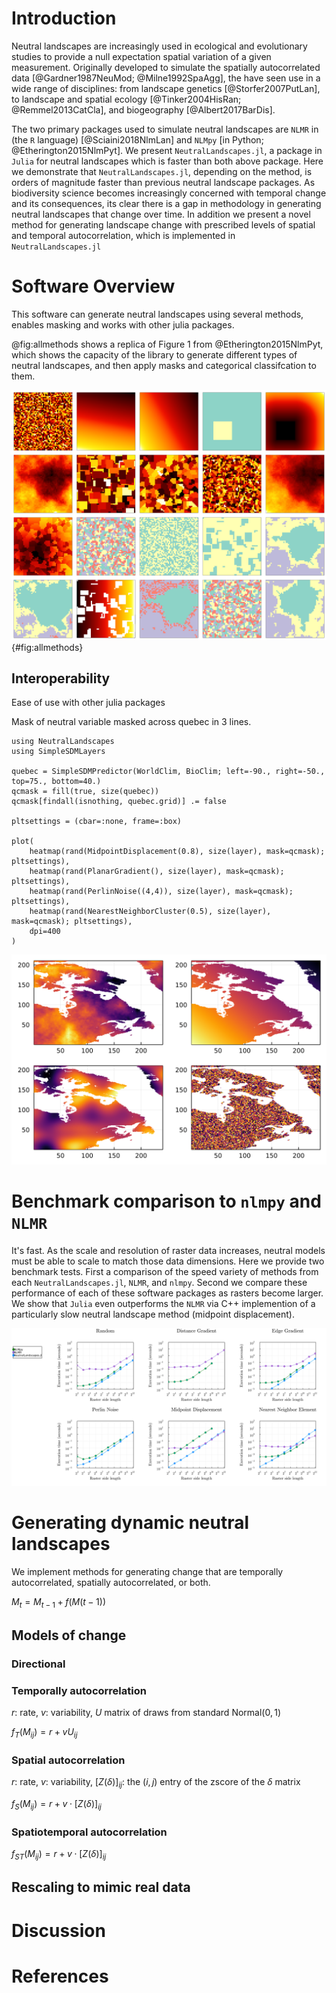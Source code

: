# Introduction

Neutral landscapes are increasingly used in ecological and evolutionary studies to provide a 
null expectation spatial variation of a given measurement. Originally developed to simulate the spatially autocorrelated data [@Gardner1987NeuMod; @Milne1992SpaAgg], the have seen use in a wide range of disciplines: from landscape genetics [@Storfer2007PutLan], to landscape and spatial ecology [@Tinker2004HisRan; @Remmel2013CatCla], and biogeography [@Albert2017BarDis].

The two primary packages used to simulate neutral landscapes are `NLMR` in (the `R` language) [@Sciaini2018NlmLan]
and `NLMpy` [in Python; @Etherington2015NlmPyt]. We present `NeutralLandscapes.jl`, a package in `Julia` for neutral landscapes which is faster than both above package. Here we demonstrate that `NeutralLandscapes.jl`, depending on the method, is orders of magnitude faster than previous neutral landscape packages. 
As biodiversity science becomes increasingly concerned with temporal change
and its consequences, its clear there is a gap in methodology in generating neutral landscapes that change over time. 
In addition we present a novel method for generating landscape change with prescribed 
levels of spatial and temporal autocorrelation, which is implemented in `NeutralLandscapes.jl`


# Software Overview

This software can generate neutral landscapes using several methods, enables 
masking and works with other julia packages.

@fig:allmethods shows a replica of Figure 1 from @Etherington2015NlmPyt, which shows the 
capacity of the library to generate different types of neutral landscapes,
and then apply masks and categorical classifcation to them.

![Recreation of the figure in `nlmpy` paper and the source, supplied in less than 40 lines of code.](./figures/figure1.png){#fig:allmethods}


## Interoperability

Ease of use with other julia packages

Mask of neutral variable masked across quebec in 3 lines.

```
using NeutralLandscapes
using SimpleSDMLayers

quebec = SimpleSDMPredictor(WorldClim, BioClim; left=-90., right=-50., top=75., bottom=40.)
qcmask = fill(true, size(quebec)) 
qcmask[findall(isnothing, quebec.grid)] .= false

pltsettings = (cbar=:none, frame=:box)

plot(
    heatmap(rand(MidpointDisplacement(0.8), size(layer), mask=qcmask); pltsettings),
    heatmap(rand(PlanarGradient(), size(layer), mask=qcmask); pltsettings),
    heatmap(rand(PerlinNoise((4,4)), size(layer), mask=qcmask); pltsettings),
    heatmap(rand(NearestNeighborCluster(0.5), size(layer), mask=qcmask); pltsettings),
    dpi=400
)
```

![todo](./figures/interoperable.png)

# Benchmark comparison to `nlmpy` and `NLMR`

It's fast. As the scale and resolution of raster data increases, neutral models must be able to scale to match
those data dimensions. 
Here we provide two benchmark tests.
First a comparison of the speed variety of methods from each `NeutralLandscapes.jl`, 
`NLMR`, and `nlmpy`.
Second we compare these performance of each of these software packages as rasters become larger. We show that 
`Julia` even outperforms the `NLMR` via C++ implemention of a particularly slow neutral landscape method (midpoint displacement). 


![todo](./figures/benchmark.png)

# Generating dynamic neutral landscapes

We implement methods for generating change that are temporally autocorrelated,
spatially autocorrelated, or both.

$M_t = M_{t-1} + f(M(t-1))$

## Models of change

### Directional 

### Temporally autocorrelation

$r$: rate, $v$: variability, $U$ matrix of draws from standard $\text{Normal}(0,1)$

$f_{T}(M_{ij}) = r + vU_{ij}$

### Spatial autocorrelation
$r$: rate, $v$: variability, $[Z(\delta)]_{ij}$: the $(i,j)$ entry of the zscore of the $\delta$ matrix

$f_{S}(M_{ij}) = r + v \cdot [Z(\delta)]_{ij}$

### Spatiotemporal autocorrelation

$f_{ST}(M_{ij}) = r + v \cdot [Z(\delta)]_{ij}$



## Rescaling to mimic real data 

# Discussion 

# References

